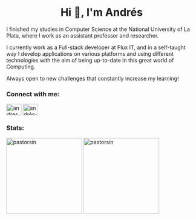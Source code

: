 <h1 align="center">Hi 👋, I'm Andrés</h1>

I finished my studies in Computer Science at the National University of La Plata, where I work as an assistant professor and researcher.

I currently work as a Full-stack developer at Flux IT, and in a self-taught way I develop applications on various platforms and using different technologies with the aim of being up-to-date in this great world of Computing.

Always open to new challenges that constantly increase my learning!

<h3 align="left">Connect with me:</h3>
<p align="left">
<a href="https://twitter.com/andres_milla_07" target="blank"><img align="center" src="https://raw.githubusercontent.com/rahuldkjain/github-profile-readme-generator/master/src/images/icons/Social/twitter.svg" alt="andres_milla_07" height="30" width="40" /></a>
<a href="https://linkedin.com/in/andrés-milla-402892200" target="blank"><img align="center" src="https://raw.githubusercontent.com/rahuldkjain/github-profile-readme-generator/master/src/images/icons/Social/linked-in-alt.svg" alt="andrés-milla-402892200" height="30" width="40" /></a>
</p>

<h3 align="left">Stats:</h3>

<p>
  <img height="200" src="https://github-readme-stats.vercel.app/api/top-langs?username=pastorsin&show_icons=true&theme=gruvbox&locale=en&layout=compact" alt="pastorsin" />
  <img height="200" src="https://github-readme-stats.vercel.app/api?username=pastorsin&show_icons=true&theme=gruvbox&locale=en" alt="pastorsin" />
</p>
